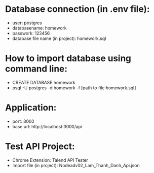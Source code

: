# Database connection (in .env file):
 - user: postgres
 - databasename: homework
 - passwork: 123456
 - database file name (in project): homework.sql
   
# How to import database using command line:
 - CREATE DATABASE homework
 - psql -U postgres -d homework -f [path to file homework.sql]

# Application:
 - port: 3000
 - base url: http://localhost:3000/api


# Test API Project:
 - Chrome Extension: Talend API Tester
 - Import file (in project): Nodeadv02_Lam_Thanh_Danh_Api.json
